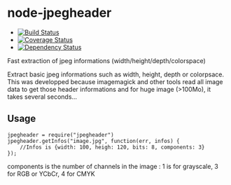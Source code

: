 node-jpegheader
===============

* [![Build Status](https://secure.travis-ci.org/pierreinglebert/node-jpegheader.png)](http://travis-ci.org/pierreinglebert/node-jpegheader)
* [![Coverage Status](https://coveralls.io/repos/pierreinglebert/node-jpegheader/badge.png?branch=master)](https://coveralls.io/r/pierreinglebert/node-jpegheader?branch=master)
* [![Dependency Status](https://gemnasium.com/pierreinglebert/node-jpegheader.png)](https://gemnasium.com/pierreinglebert/node-jpegheader)

Fast extraction of jpeg informations (width/height/depth/colorspace)

Extract basic jpeg informations such as width, height, depth or colorpsace.
This was developped because imagemagick and other tools read all image data to get those header informations and for huge image (>100Mo), it takes several seconds...

## Usage
    
    jpegheader = require("jpegheader")
    jpegheader.getInfos("image.jpg", function(err, infos) {
    	//Infos is {width: 100, heigh: 120, bits: 8, components: 3}
    });

components is the number of channels in the image : 1 is for grayscale, 3 for RGB or YCbCr, 4 for CMYK

